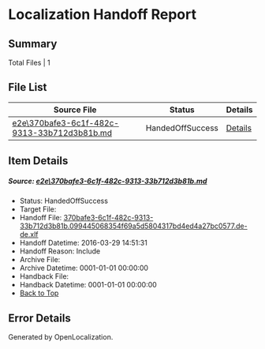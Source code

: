 # <a name='report-top'></a> Localization Handoff Report

## Summary
 Total Files | 1

## File List
 Source File | Status | Details 
 ----------- | ------ | ------- 
 [e2e\370bafe3-6c1f-482c-9313-33b712d3b81b.md](https://github.com/OpenLocalizationTest/oltest/blob/a1c023fa8236a0e01f162b16afd6c90ea404d9ca/e2e/370bafe3-6c1f-482c-9313-33b712d3b81b.md) | HandedOffSuccess | [Details](#d5ae8fc8c575462fe9242ec5546714cd40028eb62)

## Item Details
##### <a name='d5ae8fc8c575462fe9242ec5546714cd40028eb62'></a> Source: [e2e\370bafe3-6c1f-482c-9313-33b712d3b81b.md](https://github.com/OpenLocalizationTest/oltest/blob/a1c023fa8236a0e01f162b16afd6c90ea404d9ca/e2e/370bafe3-6c1f-482c-9313-33b712d3b81b.md)
* Status: HandedOffSuccess
* Target File: 
* Handoff File: [370bafe3-6c1f-482c-9313-33b712d3b81b.099445068354f69a5d5804317bd4ed4a27bc0577.de-de.xlf](https://github.com/OpenLocalizationTestOrg/olhandoff-e2e/blob/b365728eb4a254da312564368ddfa8205c622664/ol-handoff/OpenLocalizationTestOrg/oltest.de-de/ci/ht/370bafe3-6c1f-482c-9313-33b712d3b81b.099445068354f69a5d5804317bd4ed4a27bc0577.de-de.xlf)
* Handoff Datetime: 2016-03-29 14:51:31
* Handoff Reason: Include
* Archive File: 
* Archive Datetime: 0001-01-01 00:00:00
* Handback File: 
* Handback Datetime: 0001-01-01 00:00:00
* [Back to Top](#report-top)


## Error Details

Generated by OpenLocalization.
